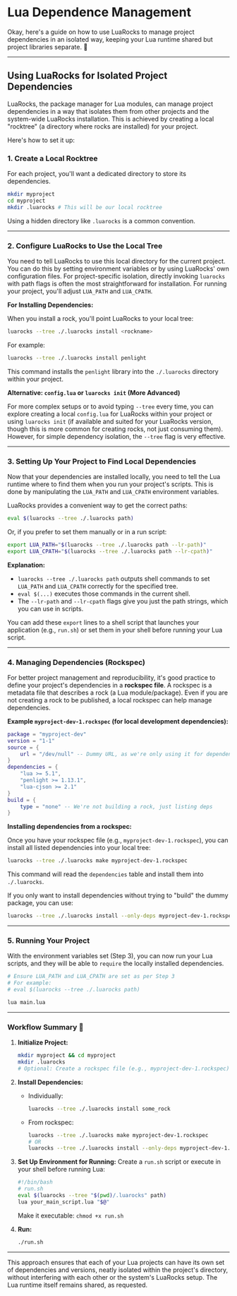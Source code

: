 # Lua Dependence Management

Okay, here's a guide on how to use LuaRocks to manage project dependencies in an
isolated way, keeping your Lua runtime shared but project libraries separate. 🚀

---

## Using LuaRocks for Isolated Project Dependencies

LuaRocks, the package manager for Lua modules, can manage project dependencies
in a way that isolates them from other projects and the system-wide LuaRocks
installation. This is achieved by creating a local "rocktree" (a directory where
rocks are installed) for your project.

Here's how to set it up:

### 1. Create a Local Rocktree

For each project, you'll want a dedicated directory to store its dependencies.

```bash
mkdir myproject
cd myproject
mkdir .luarocks # This will be our local rocktree
```

Using a hidden directory like `.luarocks` is a common convention.

---

### 2. Configure LuaRocks to Use the Local Tree

You need to tell LuaRocks to use this local directory for the current project.
You can do this by setting environment variables or by using LuaRocks' own
configuration files. For project-specific isolation, directly invoking
`luarocks` with path flags is often the most straightforward for installation.
For running your project, you'll adjust `LUA_PATH` and `LUA_CPATH`.

**For Installing Dependencies:**

When you install a rock, you'll point LuaRocks to your local tree:

```bash
luarocks --tree ./.luarocks install <rockname>
```

For example:

```bash
luarocks --tree ./.luarocks install penlight
```

This command installs the `penlight` library into the `./.luarocks` directory
within your project.

**Alternative: `config.lua` or `luarocks init` (More Advanced)**

For more complex setups or to avoid typing `--tree` every time, you can explore
creating a local `config.lua` for LuaRocks within your project or using
`luarocks init` (if available and suited for your LuaRocks version, though this
is more common for creating rocks, not just consuming them). However, for simple
dependency isolation, the `--tree` flag is very effective.

---

### 3. Setting Up Your Project to Find Local Dependencies

Now that your dependencies are installed locally, you need to tell the Lua
runtime where to find them when you run your project's scripts. This is done by
manipulating the `LUA_PATH` and `LUA_CPATH` environment variables.

LuaRocks provides a convenient way to get the correct paths:

```bash
eval $(luarocks --tree ./.luarocks path)
```

Or, if you prefer to set them manually or in a run script:

```bash
export LUA_PATH="$(luarocks --tree ./.luarocks path --lr-path)"
export LUA_CPATH="$(luarocks --tree ./.luarocks path --lr-cpath)"
```

**Explanation:**

- `luarocks --tree ./.luarocks path` outputs shell commands to set `LUA_PATH`
  and `LUA_CPATH` correctly for the specified tree.
- `eval $(...)` executes those commands in the current shell.
- The `--lr-path` and `--lr-cpath` flags give you just the path strings, which
  you can use in scripts.

You can add these `export` lines to a shell script that launches your
application (e.g., `run.sh`) or set them in your shell before running your Lua
script.

---

### 4. Managing Dependencies (Rockspec)

For better project management and reproducibility, it's good practice to define
your project's dependencies in a **rockspec file**. A rockspec is a metadata
file that describes a rock (a Lua module/package). Even if you are not creating
a rock to be published, a local rockspec can help manage dependencies.

**Example `myproject-dev-1.rockspec` (for local development dependencies):**

```lua
package = "myproject-dev"
version = "1-1"
source = {
    url = "/dev/null" -- Dummy URL, as we're only using it for dependencies
}
dependencies = {
    "lua >= 5.1",
    "penlight >= 1.13.1",
    "lua-cjson >= 2.1"
}
build = {
    type = "none" -- We're not building a rock, just listing deps
}
```

**Installing dependencies from a rockspec:**

Once you have your rockspec file (e.g., `myproject-dev-1.rockspec`), you can
install all listed dependencies into your local tree:

```bash
luarocks --tree ./.luarocks make myproject-dev-1.rockspec
```

This command will read the `dependencies` table and install them into
`./.luarocks`.

If you only want to install dependencies without trying to "build" the dummy
package, you can use:

```bash
luarocks --tree ./.luarocks install --only-deps myproject-dev-1.rockspec
```

---

### 5. Running Your Project

With the environment variables set (Step 3), you can now run your Lua scripts,
and they will be able to `require` the locally installed dependencies.

```bash
# Ensure LUA_PATH and LUA_CPATH are set as per Step 3
# For example:
# eval $(luarocks --tree ./.luarocks path)

lua main.lua
```

---

### Workflow Summary 📝

1.  **Initialize Project:**

    ```bash
    mkdir myproject && cd myproject
    mkdir .luarocks
    # Optional: Create a rockspec file (e.g., myproject-dev-1.rockspec) with dependencies
    ```

2.  **Install Dependencies:**

    - Individually:
      ```bash
      luarocks --tree ./.luarocks install some_rock
      ```
    - From rockspec:
      ```bash
      luarocks --tree ./.luarocks make myproject-dev-1.rockspec
      # OR
      luarocks --tree ./.luarocks install --only-deps myproject-dev-1.rockspec
      ```

3.  **Set Up Environment for Running:** Create a `run.sh` script or execute in
    your shell before running Lua:

    ```bash
    #!/bin/bash
    # run.sh
    eval $(luarocks --tree "$(pwd)/.luarocks" path)
    lua your_main_script.lua "$@"
    ```

    Make it executable: `chmod +x run.sh`

4.  **Run:**
    ```bash
    ./run.sh
    ```

---

This approach ensures that each of your Lua projects can have its own set of
dependencies and versions, neatly isolated within the project's directory,
without interfering with each other or the system's LuaRocks setup. The Lua
runtime itself remains shared, as requested.
